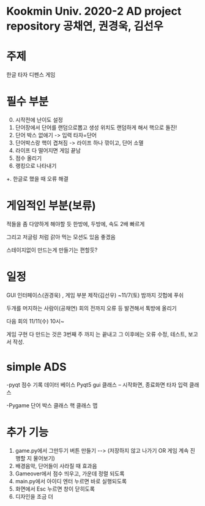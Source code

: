 # Kookmin Univ. 2020-2 AD project repository 공채연, 권경욱, 김선우

# 주제
한글 타자 디펜스 게임

# 필수 부분

0. 시작전에 난이도 설정
1. 단어장에서 단어를 랜덤으로뽑고
생성 위치도 랜덤하게 해서 핵으로 돌진!
2. 단어 박스 없애기 -> 입력 타자=단어
3. 단어박스랑 핵이 겹쳐짐 -> 라이프 하나 깎이고, 단어 소멸
4. 라이프 다 떨어지면 게임 끝남
5. 점수 올리기
6. 랭킹으로 나타내기

+. 한글로 했을 때 오류 해결 

# 게임적인 부분(보류)

적들을 좀 다양하게 해야할 듯 
한방에, 두방에, 속도 2배 빠르게 

그리고 저글링 처럼 갉아 먹는 모션도 있음 좋겠음 

스테이지없이 만드는게 만들기는 편할듯?

# 일정

GUI 인터페이스(권경욱) , 게임 부분 제작(김선우)
~11/7(토) 밤까지 깃헙에 푸쉬

두개를 머지하는 사람이(공채연)
회의 전까지 오류 등 발견해서 톡방에 올리기

다음 회의
11/11(수) 10시~

게임 구현 다 만드는 것은 3번째 주 까지 는 끝내고
그 이후에는 오류 수정, 테스트, 보고서 작성.

# simple ADS
-pyqt
점수 기록 데이터 베이스
Pyqt5 gui 클래스 – 시작화면, 종료화면
타자 입력 클래스

-Pygame 
단어 박스 클래스
핵 클래스
맵

# 추가 기능
1. game.py에서 그만두기 버튼 만들기 --> (저장하지 않고 나가기 OR 게임 계속 진행할 지 물어보기)
2. 배경음악, 단어들이 사라질 때 효과음
3. Gameover에서 점수 띄우고, 가운데 정렬 되도록
4. main.py에서 아이디 엔터 누르면 바로 실행되도록
5. 화면에서 Esc 누르면 창이 닫히도록
6. 디자인을 조금 더
